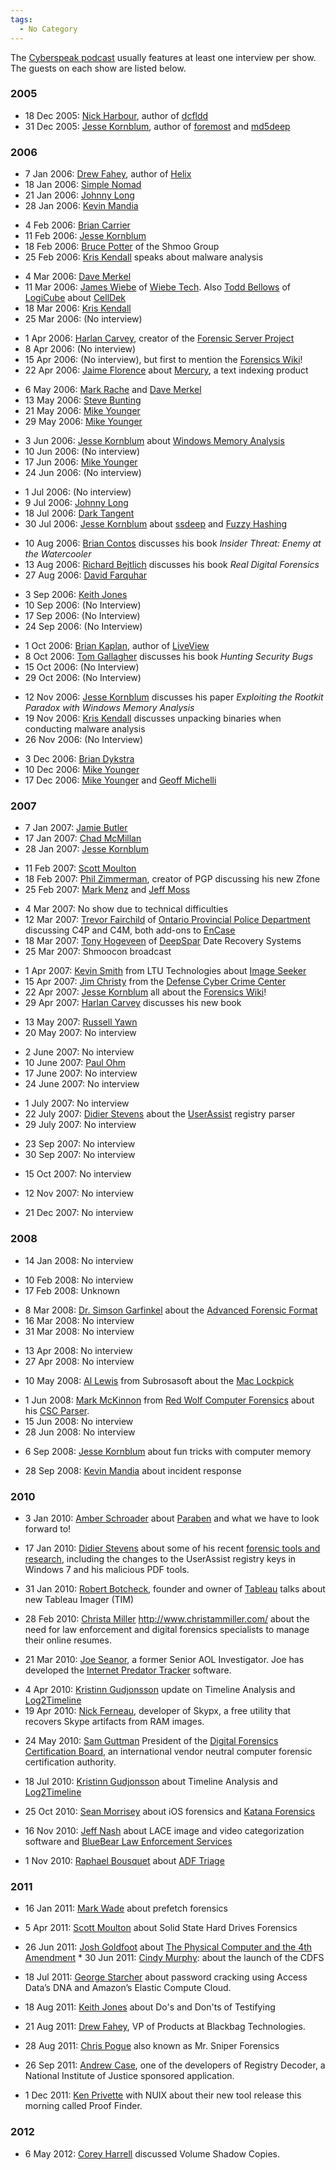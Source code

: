 ```yaml
---
tags:
  - No Category
---
```

The [Cyberspeak podcast](cyberspeak_podcast.md) usually features
at least one interview per show. The guests on each show are listed
below.

### 2005

- 18 Dec 2005: [Nick Harbour](nick_harbour.md), author of
  [dcfldd](dcfldd.md)
- 31 Dec 2005: [Jesse Kornblum](jesse_kornblum.md), author of
  [foremost](foremost.md) and [md5deep](md5deep.md)

### 2006

- 7 Jan 2006: [Drew Fahey](drew_fahey.md), author of
  [Helix](helix.md)
- 18 Jan 2006: [Simple Nomad](simple_nomad.md)
- 21 Jan 2006: [Johnny Long](johnny_long.md)
- 28 Jan 2006: [Kevin Mandia](kevin_mandia.md)

<!-- -->

- 4 Feb 2006: [Brian Carrier](brian_carrier.md)
- 11 Feb 2006: [Jesse Kornblum](jesse_kornblum.md)
- 18 Feb 2006: [Bruce Potter](bruce_potter.md) of the Shmoo
  Group
- 25 Feb 2006: [Kris Kendall](kris_kendall.md) speaks about
  malware analysis

<!-- -->

- 4 Mar 2006: [Dave Merkel](dave_merkel.md)
- 11 Mar 2006: [James Wiebe](james_wiebe.md) of [Wiebe
  Tech](wiebe_tech.md). Also [Todd
  Bellows](todd_bellows.md) of [LogiCube](logicube.md)
  about [CellDek](celldek.md)
- 18 Mar 2006: [Kris Kendall](kris_kendall.md)
- 25 Mar 2006: (No interview)

<!-- -->

- 1 Apr 2006: [Harlan Carvey](harlan_carvey.md), creator of the
  [Forensic Server Project](forensic_server_project.md)
- 8 Apr 2006: (No interview)
- 15 Apr 2006: (No interview), but first to mention the [Forensics
  Wiki](main_page.md)!
- 22 Apr 2006: [Jaime Florence](jaime_florence.md) about
  [Mercury](mercury.md), a text indexing product

<!-- -->

- 6 May 2006: [Mark Rache](mark_rache.md) and [Dave
  Merkel](dave_merkel.md)
- 13 May 2006: [Steve Bunting](steve_bunting.md)
- 21 May 2006: [Mike Younger](mike_younger.md)
- 29 May 2006: [Mike Younger](mike_younger.md)

<!-- -->

- 3 Jun 2006: [Jesse Kornblum](jesse_kornblum.md) about [Windows
  Memory Analysis](windows_memory_analysis.md)
- 10 Jun 2006: (No interview)
- 17 Jun 2006: [Mike Younger](mike_younger.md)
- 24 Jun 2006: (No interview)

<!-- -->

- 1 Jul 2006: (No interview)
- 9 Jul 2006: [Johnny Long](johnny_long.md)
- 18 Jul 2006: [Dark Tangent](dark_tangent.md)
- 30 Jul 2006: [Jesse Kornblum](jesse_kornblum.md) about
  [ssdeep](ssdeep.md) and [Fuzzy
  Hashing](context_triggered_piecewise_hashing.md)

<!-- -->

- 10 Aug 2006: [Brian Contos](brian_contos.md) discusses his
  book *Insider Threat: Enemy at the Watercooler*
- 13 Aug 2006: [Richard Bejtlich](richard_bejtlich.md) discusses
  his book *Real Digital Forensics*
- 27 Aug 2006: [David Farquhar](david_farquhar.md)

<!-- -->

- 3 Sep 2006: [Keith Jones](keith_jones.md)
- 10 Sep 2006: (No Interview)
- 17 Sep 2006: (No Interview)
- 24 Sep 2006: (No Interview)

<!-- -->

- 1 Oct 2006: [Brian Kaplan](brian_kaplan.md), author of
  [LiveView](liveview.md)
- 8 Oct 2006: [Tom Gallagher](tom_gallagher.md) discusses his
  book *Hunting Security Bugs*
- 15 Oct 2006: (No Interview)
- 29 Oct 2006: (No Interview)

<!-- -->

- 12 Nov 2006: [Jesse Kornblum](jesse_kornblum.md) discusses his
  paper *Exploiting the Rootkit Paradox with Windows Memory Analysis*
- 19 Nov 2006: [Kris Kendall](kris_kendall.md) discusses
  unpacking binaries when conducting malware analysis
- 26 Nov 2006: (No Interview)

<!-- -->

- 3 Dec 2006: [Brian Dykstra](brian_dykstra.md)
- 10 Dec 2006: [Mike Younger](mike_younger.md)
- 17 Dec 2006: [Mike Younger](mike_younger.md) and [Geoff
  Michelli](geoff_michelli.md)

### 2007

- 7 Jan 2007: [Jamie Butler](jamie_butler.md)
- 17 Jan 2007: [Chad McMillan](chad_mcmillan.md)
- 28 Jan 2007: [Jesse Kornblum](jesse_kornblum.md)

<!-- -->

- 11 Feb 2007: [Scott Moulton](scott_moulton.md)
- 18 Feb 2007: [Phil Zimmerman](phil_zimmerman.md), creator of PGP discussing
  his new Zfone
- 25 Feb 2007: [Mark Menz](mark_menz.md) and [Jeff Moss](jeff_moss.md)

<!-- -->

- 4 Mar 2007: No show due to technical difficulties
- 12 Mar 2007: [Trevor Fairchild](trevor_fairchild.md) of
  [Ontario Provincial Police
  Department](ontario_provincial_police_department.md)
  discussing C4P and C4M, both add-ons to [EnCase](encase.md)
- 18 Mar 2007: [Tony Hogeveen](tony_hogeveen.md) of
  [DeepSpar](deepspar.md) Date Recovery Systems
- 25 Mar 2007: Shmoocon broadcast

<!-- -->

- 1 Apr 2007: [Kevin Smith](kevin_smith.md) from LTU
  Technologies about [Image Seeker](image_seeker.md)
- 15 Apr 2007: [Jim Christy](jim_christy.md) from the [Defense
  Cyber Crime Center](defense_cyber_crime_center.md)
- 22 Apr 2007: [Jesse Kornblum](jesse_kornblum.md) all about the
  [Forensics Wiki](main_page.md)!
- 29 Apr 2007: [Harlan Carvey](harlan_carvey.md) discusses his
  new book

<!-- -->

- 13 May 2007: [Russell Yawn](russell_yawn.md)
- 20 May 2007: No interview

<!-- -->

- 2 June 2007: No interview
- 10 June 2007: [Paul Ohm](paul_ohm.md)
- 17 June 2007: No interview
- 24 June 2007: No interview

<!-- -->

- 1 July 2007: No interview
- 22 July 2007: [Didier Stevens](didier_stevens.md) about the
  [UserAssist](userassist.md) registry parser
- 29 July 2007: No interview

<!-- -->

- 23 Sep 2007: No interview
- 30 Sep 2007: No interview

<!-- -->

- 15 Oct 2007: No interview

<!-- -->

- 12 Nov 2007: No interview

<!-- -->

- 21 Dec 2007: No interview

### 2008

- 14 Jan 2008: No interview

<!-- -->

- 10 Feb 2008: No interview
- 17 Feb 2008: Unknown

<!-- -->

- 8 Mar 2008: [Dr. Simson Garfinkel](simson_l._garfinkel.md)
  about the [Advanced Forensic Format](aff.md)
- 16 Mar 2008: No interview
- 31 Mar 2008: No interview

<!-- -->

- 13 Apr 2008: No interview
- 27 Apr 2008: No interview

<!-- -->

- 10 May 2008: [Al Lewis](al_lewis.md) from Subrosasoft about the [Mac
  Lockpick](mac_lockpick.md)

<!-- -->

- 1 Jun 2008: [Mark McKinnon](mark_mckinnon.md) from [Red Wolf
  Computer Forensics](http://redwolfcomputerforensics.com/) about his
  [CSC Parser](csc_parser.md).
- 15 Jun 2008: No interview
- 28 Jun 2008: No interview

<!-- -->

- 6 Sep 2008: [Jesse Kornblum](jesse_kornblum.md) about fun
  tricks with computer memory

<!-- -->

- 28 Sep 2008: [Kevin Mandia](kevin_mandia.md) about incident
  response

### 2010

- 3 Jan 2010: [Amber Schroader](amber_schroader.md) about
  [Paraben](http://www.paraben.com/) and what we have to look forward
  to!

<!-- -->

- 17 Jan 2010: [Didier Stevens](didier_stevens.md) about some of
  his recent [forensic tools and
  research](http://blog.didierstevens.com/), including the changes to
  the UserAssist registry keys in Windows 7 and his malicious PDF tools.

<!-- -->

- 31 Jan 2010: [Robert Botcheck](robert_botcheck.md), founder
  and owner of [Tableau](http://www.tableau.com/) talks about new
  Tableau Imager (TIM)

<!-- -->

- 28 Feb 2010: [Christa Miller](christa_miller.md)
  <http://www.christammiller.com/> about the need for law enforcement
  and digital forensics specialists to manage their online resumes.

<!-- -->

- 21 Mar 2010: [Joe Seanor](joe_seanor.md), a former Senior AOL
  Investigator. Joe has developed the [Internet Predator
  Tracker](http://www.internetpredatortracker.com/) software.

<!-- -->

- 4 Apr 2010: [Kristinn Gudjonsson](kristinn_gudjonsson.md)
  update on Timeline Analysis and
  [Log2Timeline](http://log2timeline.net/)
- 19 Apr 2010: [Nick Ferneau](nick_ferneau.md), developer of
  Skypx, a free utility that recovers Skype artifacts from RAM images.

<!-- -->

- 24 May 2010: [Sam Guttman](sam_guttman.md) President of the
  [Digital Forensics Certification Board](http://www.ncfs.org/dfcb), an
  international vendor neutral computer forensic certification
  authority.

<!-- -->

- 18 Jul 2010: [Kristinn Gudjonsson](kristinn_gudjonsson.md)
  about Timeline Analysis and [Log2Timeline](http://log2timeline.net/)

<!-- -->

- 25 Oct 2010: [Sean Morrisey](sean_morrisey.md) about iOS
  forensics and [Katana Forensics](http://www.katanaforensics.com/)

<!-- -->

- 16 Nov 2010: [Jeff Nash](jeff_nash.md) about LACE image and
  video categorization software and [BlueBear Law Enforcement
  Services](http://www.bb-les.com/)

<!-- -->

- 1 Nov 2010: [Raphael Bousquet](raphael_bousquet.md) about [ADF
  Triage](http://www.adfsolutions.com/index.php?option=com_content&view=article&id=65&Itemid=72)

### 2011

- 16 Jan 2011: [Mark Wade](mark_wade.md) about prefetch
  forensics

<!-- -->

- 5 Apr 2011: [Scott Moulton](scott_moulton.md) about Solid
  State Hard Drives Forensics

<!-- -->

- 26 Jun 2011: [Josh Goldfoot](josh_goldfoot.md) about [The
  Physical Computer and the 4th
  Amendment](http://www.bjcl.org/current/16_1/3_Goldfoot_draft1.pdf) \*
  30 Jun 2011: [Cindy Murphy](cindy_murphy.md): about the launch
  of the CDFS

<!-- -->

- 18 Jul 2011: [George Starcher](george_starcher.md) about
  password cracking using Access Data’s DNA and Amazon’s Elastic Compute
  Cloud.

<!-- -->

- 18 Aug 2011: [Keith Jones](keith_jones.md) about Do's and
  Don'ts of Testifying

<!-- -->

- 21 Aug 2011: [Drew Fahey](drew_fahey.md), VP of Products at
  Blackbag Technologies.

<!-- -->

- 28 Aug 2011: [Chris Pogue](chris_pogue.md) also known as Mr.
  Sniper Forensics

<!-- -->

- 26 Sep 2011: [Andrew Case](andrew_case.md), one of the
  developers of Registry Decoder, a National Institute of Justice
  sponsored application.

<!-- -->

- 1 Dec 2011: [Ken Privette](ken_privette.md) with NUIX about
  their new tool release this morning called Proof Finder.

### 2012

- 6 May 2012: [Corey Harrell](corey_harrell.md) discussed Volume
  Shadow Copies.
